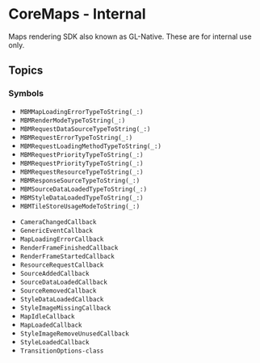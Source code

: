 # CoreMaps - Internal

Maps rendering SDK also known as GL-Native. These are for internal use only.

## Topics

### Symbols
<!-- functions -->
- ``MBMMapLoadingErrorTypeToString(_:)``
- ``MBMRenderModeTypeToString(_:)``
- ``MBMRequestDataSourceTypeToString(_:)``
- ``MBMRequestErrorTypeToString(_:)``
- ``MBMRequestLoadingMethodTypeToString(_:)``
- ``MBMRequestPriorityTypeToString(_:)``
- ``MBMRequestPriorityTypeToString(_:)``
- ``MBMRequestResourceTypeToString(_:)``
- ``MBMResponseSourceTypeToString(_:)``
- ``MBMSourceDataLoadedTypeToString(_:)``
- ``MBMStyleDataLoadedTypeToString(_:)``
- ``MBMTileStoreUsageModeToString(_:)``

<!-- type aliases -->
- ``CameraChangedCallback``
- ``GenericEventCallback``
- ``MapLoadingErrorCallback``
- ``RenderFrameFinishedCallback``
- ``RenderFrameStartedCallback``
- ``ResourceRequestCallback``
- ``SourceAddedCallback``
- ``SourceDataLoadedCallback``
- ``SourceRemovedCallback``
- ``StyleDataLoadedCallback``
- ``StyleImageMissingCallback``
- ``MapIdleCallback``
- ``MapLoadedCallback``
- ``StyleImageRemoveUnusedCallback``
- ``StyleLoadedCallback``
- ``TransitionOptions-class``

<!-- enums-->

